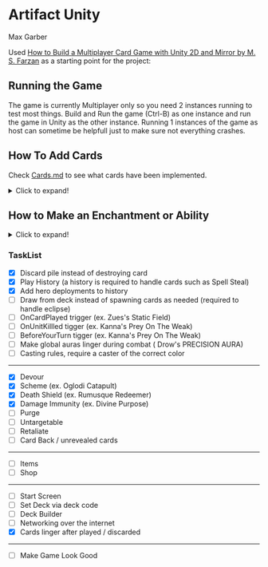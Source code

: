 # Artifact Unity

Max Garber

Used [How to Build a Multiplayer Card Game with Unity 2D and Mirror by M. S. Farzan](https://www.freecodecamp.org/news/how-to-build-a-multiplayer-card-game-with-unity-2d-and-mirror/) as a starting point for the project:

## Running the Game

The game is currently Multiplayer only so you need 2 instances running to test most things. Build and Run the game (Ctrl-B) as one instance and run the game in Unity as the other instance. Running 1 instances of the game as host can sometime be helpfull just to make sure not everything crashes.

## How To Add Cards
Check [Cards.md](Cards.md) to see what cards have been implemented.

<details>
   <summary>Click to expand!</summary>
   If you are making an Enchantment Card start making the Enchantment/ability first.   

   **Do not change any of the existing scripts. If functionality is missing and not yet implemented either work on a different card or message me.**

   1. Create a Prefab Variant of the type of card you are making
   2. Replace the *Card* script if needed. The *Card* script is the last script in the prefab, it will not be the Base *Card* script but is Derived from it. **The new script must be Derived from the one you are replacing**. Replace the script by removing the existing one and adding the new one.
       * All Spell need their own script, here is where you program its functionality.
       * Enchantment scripts need to be replace with either the *Enchant Tower* or *Enchant Unit* script
       * Creeps and Heros most likely do not need a new script. Their abilities and effect should be added via an ability
   4. Fill out the attributes on the *Card* script in the inspector
   5. If you are making a Creep or hero with an ability **make the ability** then open up the prefab and add it as a child of the Abilities GameObject
        * you can skip this and comeback to it later
   6. Add your new card to *Registered Spawnable Prefabs* attribute in the NetworkManager
   7. Add your new card to the *Player Manager* Prefab either as a Card or a Heros.
        * The last card in the Cards list will alway be drawn in your starting hand for testing purposes
</details>

## How to Make an Enchantment or Ability

<details>
   <summary>Click to expand!</summary>

   Similar to making a card... (*will finnish this later*)  
   Unit Enchantments are the same thing as Abilities  
   While testing you can add tower enchantments directly to *Board/XXXXLane/XXXXSide/Enchantments* or Enchantments/abilities to an existing creep or hero (step 5 of adding a card). Just rember to remove them when you are done.
   </details>

### TaskList
- [x] Discard pile instead of destroying card
- [X] Play History (a history is required to handle cards such as Spell Steal)
- [x] Add hero deployments to history
- [ ] Draw from deck instead of spawning cards as needed (required to handle eclipse)
- [ ] OnCardPlayed trigger (ex. Zues's Static Field)
- [ ] OnUnitKillled tigger (ex. Kanna's Prey On The Weak)
- [ ] BeforeYourTurn tigger (ex. Kanna's Prey On The Weak)
- [ ] Make global auras linger during combat ( Drow's PRECISION AURA)
- [ ] Casting rules, require a caster of the correct color
---
- [x] Devour
- [x] Scheme (ex. Oglodi Catapult)
- [x] Death Shield (ex. Rumusque Redeemer)
- [x] Damage Immunity (ex. Divine Purpose)
- [ ] Purge
- [ ] Untargetable
- [ ] Retaliate
- [ ] Card Back / unrevealed cards
---
- [ ] Items
- [ ] Shop
---
- [ ] Start Screen
- [ ] Set Deck via deck code
- [ ] Deck Builder
- [ ] Networking over the internet
- [x] Cards linger after played / discarded
---
- [ ] Make Game Look Good
